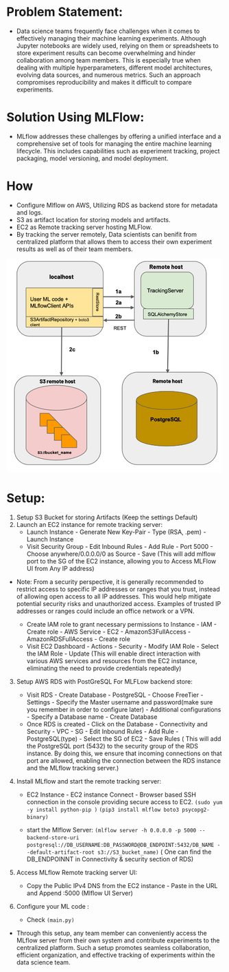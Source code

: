 # Problem Statement:
- Data science teams frequently face challenges when it comes to effectively managing their machine learning experiments. Although Jupyter notebooks are widely used, relying on them or spreadsheets to store experiment results can become overwhelming and hinder collaboration among team members. This is especially true when dealing with multiple hyperparameters, different model architectures, evolving data sources, and numerous metrics. Such an approach compromises reproducibility and makes it difficult to compare experiments.

# Solution Using MLFlow:
- MLflow addresses these challenges by offering a unified interface and a comprehensive set of tools for managing the entire machine learning lifecycle. This includes capabilities such as experiment tracking, project packaging, model versioning, and model deployment.

# How
- Configure Mlflow on AWS, Utilizing RDS as backend store for metadata and logs.
- S3 as artifact location for storing models and artifacts.
- EC2 as Remote tracking server hosting MLFlow.
- By tracking the server remotely, Data scientists can benifit from centralized platform that allows them to access their own experiment results as well as of their team members.

![mlflow](media/mlflow.png)

# Setup:

1. Setup S3 Bucket for storing Artifacts (Keep the settings Default)
2. Launch an EC2 instance for remote tracking server:
    - Launch Instance - Generate New Key-Pair - Type (RSA, .pem) - Launch Instance
    - Visit Security Group - Edit Inbound Rules - Add Rule - Port 5000 - Choose anywhere/0.0.0.0/0 as Source - Save 
    (This will add mlflow port to the SG of the EC2 instance, allowing you to Access MLFlow UI from Any IP address)

- Note: From a security perspective, it is generally recommended to restrict access to specific IP addresses or ranges that you trust, instead of allowing open access to all IP addresses. This would help mitigate potential security risks and unauthorized access. Examples of trusted IP addresses or ranges could include an office network or a VPN.

    - Create IAM role to grant necessary permissions to Instance - IAM - Create role - AWS Service - EC2 - AmazonS3FullAccess - AmazonRDSFullAccess - Create role
    - Visit EC2 Dashboard - Actions - Security - Modify IAM Role - Select the IAM Role - Update 
    (This will enable direct interaction with various AWS services and resources from the EC2 instance, eliminating the need to provide credentials repeatedly)

3. Setup AWS RDS with PostGreSQL For MLFLow backend store:
    - Visit RDS - Create Database - PostgreSQL - Choose FreeTier - Settings - Specify the Master username and password(make sure you remember in order to configure later) - Additional configurations - Specify a Database name - Create Database 
    - Once RDS is created - Click on the Database - Connectivity and Security - VPC - SG - Edit Inbound Rules - Add Rule - PostgreSQL(type) - Select the SG of EC2 - Save Rules
    ( This will add the PostgreSQL port (5432) to the security group of the RDS instance. By doing this, we ensure that incoming connections on that port are allowed, enabling the connection between the RDS instance and the MLflow tracking server.)

4. Install MLflow and start the remote tracking server:
    - EC2 Instance - EC2 instance Connect - Browser based SSH connection in the console providing secure access to EC2.
    `(sudo yum -y install python-pip )`
    `(pip3 install mlflow boto3 psycopg2-binary)`

    - start the Mlflow Server:
        `(mlflow server -h 0.0.0.0 -p 5000 --backend-store-uri postgresql://DB_USERNAME:DB_PASSWORD@DB_ENDPOINT:5432/DB_NAME --default-artifact-root s3://S3_bucket_name)`
    ( One can find the DB_ENDPOINNT in Connectivity & security section of RDS)

5. Access MLflow Remote tracking server UI:
    - Copy the Public IPv4 DNS from the EC2 instance - Paste in the URL and Append :5000 (Mlflow UI Server)

6. Configure your ML code :
	- Check `(main.py)`

- Through this setup, any team member can conveniently access the MLflow server from their own system and contribute experiments to the centralized platform. Such a setup promotes seamless collaboration, efficient organization, and effective tracking of experiments within the data science team.